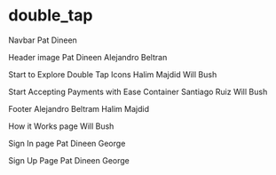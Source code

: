 # double_tap


Navbar
Pat Dineen

Header image
Pat Dineen
Alejandro Beltran

Start to Explore Double Tap Icons
Halim Majdid
Will Bush

Start Accepting Payments with Ease Container
Santiago Ruiz
Will Bush

Footer
Alejandro Beltram
Halim Majdid

How it Works page
Will Bush

Sign In page
Pat Dineen
George

Sign Up Page
Pat Dineen
George
